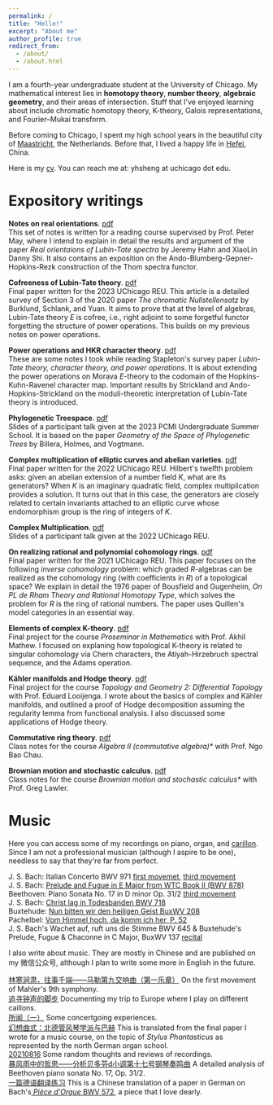 ```yaml
---
permalink: /
title: "Hello!"
excerpt: "About me"
author_profile: true
redirect_from: 
  - /about/
  - /about.html
---
```


I am a fourth-year undergraduate student at the University of Chicago. My mathematical interest lies in **homotopy theory**, **number theory**, **algebraic geometry**, and their areas of intersection. Stuff that I've enjoyed learning about include chromatic homotopy theory, K-theory, Galois representations, and Fourier–Mukai transform.

Before coming to Chicago, I spent my high school years in the beautiful city of [Maastricht](https://www.holland.com/upload_mm/d/f/c/69557_fullimage_sint-servaas-brug-maas-maastricht-stad-eighty8things-1360%20copy.jpg), the Netherlands. Before that, I lived a happy life in [Hefei](https://cdn.britannica.com/58/138758-050-E5300BEB/Hefei-Anhui-China.jpg), China.

Here is my [cv](https://yunhansheng.github.io/files/cv.pdf). You can reach me at: yhsheng at uchicago dot edu.

Expository writings
======
**Notes on real orientations**. [pdf](https://yunhansheng.github.io/files/real.pdf)\
This set of notes is written for a reading course supervised by Prof. Peter May, where I intend to explain in detail the results and argument of the paper _Real orientaions of Lubin-Tate spectra_ by Jeremy Hahn and XiaoLin Danny Shi. It also contains an exposition on the Ando-Blumberg-Gepner-Hopkins-Rezk construction of the Thom spectra functor.

**Cofreeness of Lubin-Tate theory**. [pdf](https://yunhansheng.github.io/files/cofree.pdf)\
Final paper written for the 2023 UChicago REU. This article is a detailed survey of Section 3 of the 2020 paper _The chromatic Nullstellensatz_ by Burklund, Schlank, and Yuan. It aims to prove that at the level of algebras, Lubin-Tate theory _E_ is cofree, i.e., right adjoint to some forgetful functor forgetting the structure of power operations. This builds on my previous notes on power operations. 

**Power operations and HKR character theory**. [pdf](https://yunhansheng.github.io/files/power.pdf)\
These are some notes I took while reading Stapleton's survey paper _Lubin-Tate theory, character theory, and power operations_. It is about extending the power operations on Morava _E_-theory to the codomain of the Hopkins-Kuhn-Ravenel character map. Important results by Strickland and Ando-Hopkins-Strickland on the moduli-theoretic interpretation of Lubin-Tate theory is introduced.

**Phylogenetic Treespace**. [pdf](https://yunhansheng.github.io/files/tree.pdf)\
Slides of a participant talk given at the 2023 PCMI Undergraduate Summer School. It is based on the paper _Geometry of the Space of Phylogenetic Trees_ by Billera, Holmes, and Vogtmann.

**Complex multiplication of elliptic curves and abelian varieties**. [pdf](https://yunhansheng.github.io/files/complexmultiplication.pdf)\
Final paper written for the 2022 UChicago REU. Hilbert's twelfth problem asks: given an abelian extension of a number field _K_, what are its generators? When _K_ is an imaginary quadratic field, complex multiplication provides a solution. It turns out that in this case, the generators are closely related to certain invariants attached to an elliptic curve whose endomorphism group is the ring of integers of _K_.

**Complex Multiplication**. [pdf](https://yunhansheng.github.io/files/REU_presentation__Copy_.pdf)\
Slides of a participant talk given at the 2022 UChicago REU.

**On realizing rational and polynomial cohomology rings**. [pdf](http://math.uchicago.edu/~may/REU2021/REUPapers/Sheng.pdf)\
Final paper written for the 2021 UChicago REU. This paper focuses on the following _inverse cohomology_ problem: which graded _R_-algebras can be realized as the cohomology ring (with coefficients in _R_) of a topological space? We explain in detail the 1976 paper of Bousfield and Gugenheim, _On PL de Rham Theory and Rational Homotopy Type_, which solves the problem for _R_ is the ring of rational numbers. The paper uses Quillen's model categories in an essential way.

**Elements of complex K-theory**. [pdf](https://yunhansheng.github.io/files/K-theory.pdf)\
Final project for the course *Proseminar in Mathematics* with Prof. Akhil Mathew. I focused on explaning how topological K-theory is related to singular cohomology via Chern characters, the Atiyah-Hirzebruch spectral sequence, and the Adams operation.

**Kähler manifolds and Hodge theory**. [pdf](https://yunhansheng.github.io/files/hodge.pdf)\
Final project for the course *Topology and Geometry 2: Differential Topology* with Prof. Eduard Looijenga. I wrote about the basics of complex and Kähler manifolds, and outlined a proof of Hodge decomposition assuming the regularity lemma from functional analysis. I also discussed some applications of Hodge theory.

**Commutative ring theory**. [pdf](https://yunhansheng.github.io/files/commalg-notes.pdf)\
Class notes for the course _Algebra II (commutative algebra)*_ with Prof. Ngo Bao Chau.

**Brownian motion and stochastic calculus**. [pdf](https://yunhansheng.github.io/files/385notes.pdf)\
Class notes for the course _Brownian motion and stochastic calculus*_ with Prof. Greg Lawler.

Music
=====
Here you can access some of my recordings on piano, organ, and [carillon](https://rockefeller.uchicago.edu/the-carillon). Since I am not a professional musician (although I aspire to be one), needless to say that they're far from perfect.

J. S. Bach: Italian Concerto BWV 971 [first movemet](https://www.youtube.com/watch?v=hkrxylmRx6M&ab_channel=AlexSheng), [third movement](https://www.youtube.com/watch?v=Waee-g4nli0&ab_channel=AlexSheng)\
J. S. Bach: [Prelude and Fugue in E Major from WTC Book II (BWV 878)](https://www.youtube.com/watch?v=oTW7xSsUbEU&ab_channel=AlexSheng)\
Beethoven: Piano Sonata No. 17 in D minor Op. 31/2 [third movement](https://www.youtube.com/watch?v=e0xY3oCbO94&ab_channel=AlexSheng)\
J. S. Bach: [Christ lag in Todesbanden BWV 718](https://www.youtube.com/watch?v=uGtclkXkJu4&t=16s&ab_channel=AlexSheng)\
Buxtehude: [Nun bitten wir den heiligen Geist BuxWV 208](https://www.youtube.com/watch?v=h3VJskoBI0o&ab_channel=AlexSheng)\
Pachelbel: [Vom Himmel hoch, da komm ich her, P. 52](https://www.youtube.com/watch?v=WN9jrDjQHg4&ab_channel=AlexSheng)\
J. S. Bach's Wachet auf, ruft uns die Stimme BWV 645 & Buxtehude's Prelude, Fugue & Chaconne in C Major, BuxWV 137 [recital](https://www.youtube.com/watch?v=FXLOuor5fFA&ab_channel=AlexSheng)

I also write about music. They are mostly in Chinese and are published on my 微信公众号, although I plan to write some more in English in the future.

[林寒涧肃，往事千端——马勒第九交响曲（第一乐章）](https://mp.weixin.qq.com/s/oknzztdfyN9fTTCO6I6gMw) On the first movement of Mahler's 9th symphony.\
[追寻钟声的脚步](https://mp.weixin.qq.com/s/GmaqEDY9dhYV3VYhS5qB7w) Documenting my trip to Europe where I play on different caillons.\
[所闻（一）](https://mp.weixin.qq.com/s/-czhqmV_LL7WGRndT3vSEg) Some concertgoing experiences.\
[幻想曲式：北德管风琴学派与巴赫](https://mp.weixin.qq.com/s/_mw-4QJDOKoSm0dVjGMLqg) This is translated from the final paper I wrote for a music course, on the topic of _Stylus Phantasticus_ as represented by the north German organ school.\
[20210816](https://mp.weixin.qq.com/s/UOr-OVXynU4PzciSk6kH-g) Some random thoughts and reviews of recordings.\
[暴风雨中的哲思——分析贝多芬d小调第十七号钢琴奏鸣曲](https://mp.weixin.qq.com/s/_wPQFxA-l9xM0IVSPOoOIg) A detailed analysis of Beethoven piano sonata No. 17, Op. 31/2.\
[一篇德语翻译练习](https://mp.weixin.qq.com/s/M27uN_ACzHyyAs8nz0CaPQ) This is a Chinese translation of a paper in German on Bach's[ _Pièce d'Orgue_ BWV 572](https://www.youtube.com/watch?v=9Lrv1oR1WU4&ab_channel=toxiconegro), a piece that I love dearly.
